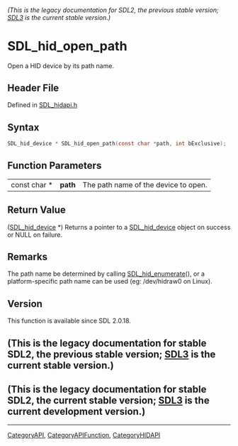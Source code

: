 ###### (This is the legacy documentation for SDL2, the previous stable version; [SDL3](https://wiki.libsdl.org/SDL3/) is the current stable version.)
# SDL_hid_open_path

Open a HID device by its path name.

## Header File

Defined in [SDL_hidapi.h](https://github.com/libsdl-org/SDL/blob/SDL2/include/SDL_hidapi.h)

## Syntax

```c
SDL_hid_device * SDL_hid_open_path(const char *path, int bExclusive);
```

## Function Parameters

|              |          |                                      |
| ------------ | -------- | ------------------------------------ |
| const char * | **path** | The path name of the device to open. |

## Return Value

([SDL_hid_device](SDL_hid_device) *) Returns a pointer to a
[SDL_hid_device](SDL_hid_device) object on success or NULL on failure.

## Remarks

The path name be determined by calling
[SDL_hid_enumerate](SDL_hid_enumerate)(), or a platform-specific path name
can be used (eg: /dev/hidraw0 on Linux).

## Version

This function is available since SDL 2.0.18.

## (This is the legacy documentation for stable SDL2, the previous stable version; [SDL3](https://wiki.libsdl.org/SDL3/) is the current stable version.)



## (This is the legacy documentation for stable SDL2, the current stable version; [SDL3](https://wiki.libsdl.org/SDL3/) is the current development version.)



----
[CategoryAPI](CategoryAPI), [CategoryAPIFunction](CategoryAPIFunction), [CategoryHIDAPI](CategoryHIDAPI)

